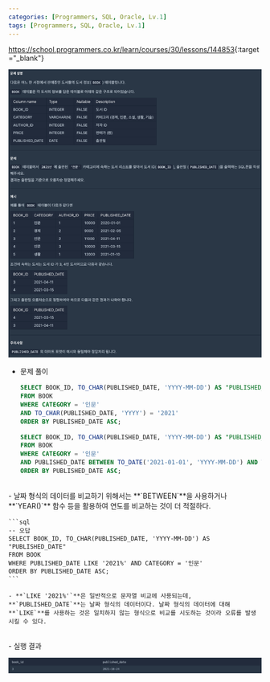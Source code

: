 ```yaml
---
categories: [Programmers, SQL, Oracle, Lv.1]
tags: [Programmers, SQL, Oracle, Lv.1] 
---
```


<https://school.programmers.co.kr/learn/courses/30/lessons/144853>{:target="_blank"}

![문제](/assets/img/programmers/sql/oracle/lv.1/%EC%A1%B0%EA%B1%B4%EC%97%90_%EB%A7%9E%EB%8A%94_%EB%8F%84%EC%84%9C_%EB%A6%AC%EC%8A%A4%ED%8A%B8_%EC%B6%9C%EB%A0%A5%ED%95%98%EA%B8%B0(1).png)

- 문제 풀이
    
    ```sql
    SELECT BOOK_ID, TO_CHAR(PUBLISHED_DATE, 'YYYY-MM-DD') AS "PUBLISHED_DATE" 
    FROM BOOK
    WHERE CATEGORY = '인문' 
    AND TO_CHAR(PUBLISHED_DATE, 'YYYY') = '2021' 
    ORDER BY PUBLISHED_DATE ASC;
    ```
    
    ```sql
    SELECT BOOK_ID, TO_CHAR(PUBLISHED_DATE, 'YYYY-MM-DD') AS "PUBLISHED_DATE" 
    FROM BOOK
    WHERE CATEGORY = '인문' 
    AND PUBLISHED_DATE BETWEEN TO_DATE('2021-01-01', 'YYYY-MM-DD') AND TO_DATE('2021-12-31', 'YYYY-MM-DD')
    ORDER BY PUBLISHED_DATE ASC;
    ```

<br>
- 날짜 형식의 데이터를 비교하기 위해서는 **`BETWEEN`**을 사용하거나 **`YEAR()`** 함수 등을 활용하여 연도를 비교하는 것이 더 적절하다.
    
    ```sql
    -- 오답
    SELECT BOOK_ID, TO_CHAR(PUBLISHED_DATE, 'YYYY-MM-DD') AS "PUBLISHED_DATE" 
    FROM BOOK
    WHERE PUBLISHED_DATE LIKE '2021%' AND CATEGORY = '인문'
    ORDER BY PUBLISHED_DATE ASC;
    ```
    
    - **`LIKE '2021%'`**은 일반적으로 문자열 비교에 사용되는데, **`PUBLISHED_DATE`**는 날짜 형식의 데이터이다. 날짜 형식의 데이터에 대해 **`LIKE`**를 사용하는 것은 일치하지 않는 형식으로 비교를 시도하는 것이라 오류를 발생시킬 수 있다.

<br>
- 실행 결과

![실행 결과](/assets/img/programmers/sql/oracle/lv.1/%EC%A1%B0%EA%B1%B4%EC%97%90_%EB%A7%9E%EB%8A%94_%EB%8F%84%EC%84%9C_%EB%A6%AC%EC%8A%A4%ED%8A%B8_%EC%B6%9C%EB%A0%A5%ED%95%98%EA%B8%B0(2).png)